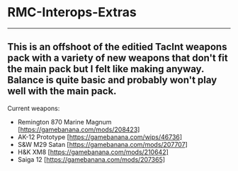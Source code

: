 # RMC-Interops-Extras
----------------------------------
This is an offshoot of the editied TacInt weapons pack with a variety of new weapons that don't fit the main pack but I felt like making anyway.  Balance is quite basic and probably won't play well with the main pack.
-----------------------------------

Current weapons:

- Remington 870 Marine Magnum [https://gamebanana.com/mods/208423]
- AK-12 Prototype [https://gamebanana.com/wips/46736]
- S&W M29 Satan [https://gamebanana.com/mods/207707]
- H&K XM8 [https://gamebanana.com/mods/210642]
- Saiga 12 [https://gamebanana.com/mods/207365]
